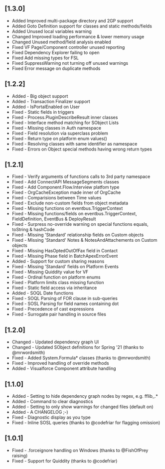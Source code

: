 ## [1.3.0]
* Added Improved multi-package directory and 2GP support
* Added Goto Definition support for classes and static methods/fields
* Added Unused local variables warning
* Changed Improved loading performance & lower memory usage
* Changed Unused method/field analysis enabled
* Fixed VF Page/Component controller unused reporting
* Fixed Dependency Explorer failing to open
* Fixed Add missing types for FSL
* Fixed SuppressWarning not turning off unused warnings
* Fixed Error message on duplicate methods


## [1.2.2]

* Added - Big object support
* Added - Transaction Finalizer support
* Added - IsPortalEnabled on User
* Fixed - Static fields in triggers
* Fixed - Process.PluginDescribeResult inner classes
* Fixed - Interface method matching for SObject Lists
* Fixed - Missing classes in Auth namespace
* Fixed - Field resolution via superclass problem
* Fixed - Return type on platform enum values()
* Fixed - Resolving classes with same identifier as namespace
* Fixed - Errors on Object special methods having wrong return types

## [1.2.1]

* Fixed - Verify arguments of functions calls to 3rd party namespace
* Fixed - Add ConnectAPI MessageSegments classes
* Fixed - Add Component.Flow.Interview platfom type
* Fixed - OrgCacheException made inner of OrgCache
* Fixed - Comparisions between Time values
* Fixed - Exclude non-custom fields from object metadata
* Fixed - Missing functions on eventbus.TriggerContext
* Fixed - Missing functions/fields on eventbus.TriggerContext, FieldDefinition, EventBus & DeployResult
* Fixed - Surpress no-override warning on special functions equals, toString & hashCode
* Fixed - Missing 'Standard' relationship fields on Custom objects
* Fixed - Missing 'Standard' Notes & NotesAndAttachements on Custom objects
* Fixed - Missing HasOptedOutOfFax field in Contact
* Fixed - Missing Phase field in BatchApexErrorEvent
* Added - Support for custom sharing reasons
* Fixed - Missing 'Standard' fields on Platform Events
* Fixed - Missing Quiddity value for VF
* Fixed - Ordinal function on platform enums
* Fixed - Platform limits class missing function
* Fixed - Static field access via inheritance
* Added - SOQL Date functions
* Fixed - SOQL Parsing of FOR clause in sub-queries
* Fixed - SOSL Parsing for field names containing dot 
* Fixed - Precedence of cast expressions
* Fixed - Surrogate pair handling in source files

## [1.2.0]

* Changed - Updated dependency graph UI
* Changed - Updated SObject definitions for Spring '21 (thanks to @mrwordsmith)
* Fixed - Added System.Formula* classes (thanks to @mrwordsmith)
* Fixed - Improved handling of override methods
* Added - Visualforce Component attribute handling

## [1.1.0]

* Added - Setting to hide dependency graph nodes by regex, e.g. fflib_.*
* Added - Command to clear diagnostics
* Added - Setting to only show warnings for changed files (default on)
* Added - A CHANGELOG ;-)
* Fixed - Diagnostic display as you type
* Fixed - Inline SOSL queries (thanks to @codefriar for flagging omission)

## [1.0.1]

* Fixed - .forceignore handling on Windows (thanks to @FishOfPrey raising)
* Fixed - Support for Quiddity (thanks to @codefriar)

